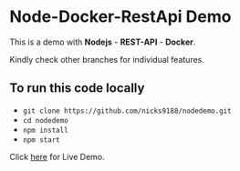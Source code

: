 # Node-Docker-RestApi Demo

This is a demo with **Nodejs** - **REST-API** - **Docker**.

Kindly check other branches for individual features.

## To run this code locally

* `git clone https://github.com/nicks9188/nodedemo.git`
* `cd nodedemo`
* `npm install`
* `npm start`

Click [here](http://13.233.15.16:3000/) for Live Demo.
